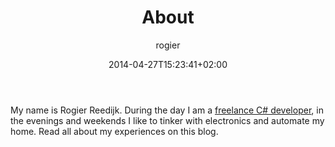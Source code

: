 ﻿---
title: About
author: rogier
type: page
date: 2014-04-27T15:23:41+02:00
commentFolder: about
categories: []
tags: []
resources: []

---
My name is Rogier Reedijk. During the day I am a [freelance C# developer](https://nl.linkedin.com/in/rogierreedijk), in the evenings and weekends I like to tinker with electronics and automate my home. Read all about my experiences on this blog.
